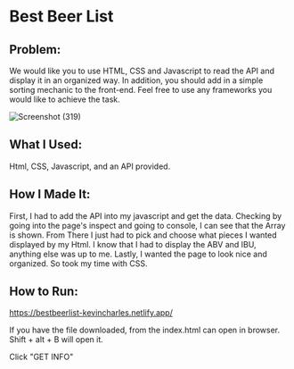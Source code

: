# Best Beer List

## Problem:

We would like you to use HTML, CSS and Javascript to read the API and display it in
an organized way. In addition, you should add in a simple sorting mechanic to the
front-end. Feel free to use any frameworks you would like to achieve the task.

![Screenshot (319)](https://user-images.githubusercontent.com/77593772/125977609-79b1ac67-c0fa-4494-a663-1b2e504cb358.png)

## What I Used:

Html, CSS, Javascript, and an API provided.

## How I Made It:

First, I had to add the API into my javascript and get the data. Checking by going into the page's inspect and going to console, I can see that the Array is shown. From There I just had to pick and choose what pieces I wanted displayed by my Html. I know that I had to display the ABV and IBU, anything else was up to me. Lastly, I wanted the page to look nice and organized. So took my time with CSS.

## How to Run:

https://bestbeerlist-kevincharles.netlify.app/

If you have the file downloaded, from the index.html can open in browser. Shift + alt + B will open it.

Click "GET INFO"
